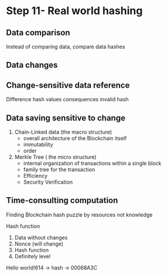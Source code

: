 # Step 11- Real world hashing 

## Data comparison 
Instead of comparing data, compare data hashes 

## Data changes 

## Change-sensitive data reference 
Difference hash values consequences invalid hash

## Data saving sensitive to change 
1. Chain-Linked data (the macro structure)
      + overall architecture of the Blockchain itself 
      + immutability
      + order
2. Merkle Tree ( the micro structure)
      + internal organization of transactions within a single block
      + family tree for the transaction 
      + Efficiency 
      + Security Verification 


## Time-consulting computation 
Finding Blockchain hash puzzle by resources not knowledge 

Hash function 
1. Data without changes 
2. Nonce (will change)
3. Hash function 
4. Definitely level


Hello world!614 -> hash -> 00068A3C









